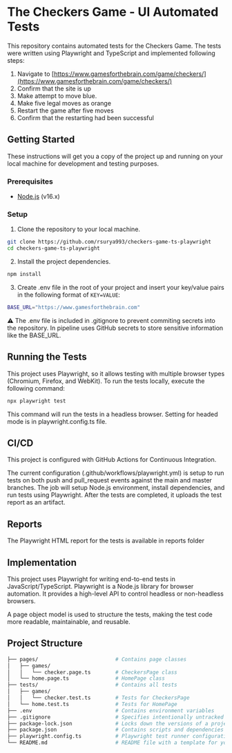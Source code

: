 # The Checkers Game - UI Automated Tests

This repository contains automated tests for the Checkers Game. The tests were written using Playwright and TypeScript and implemented following steps:

1. Navigate to [https://www.gamesforthebrain.com/game/checkers/](https://www.gamesforthebrain.com/game/checkers/)
2. Confirm that the site is up
3. Make attempt to move blue.
4. Make five legal moves as orange
5. Restart the game after five moves
6. Confirm that the restarting had been successful

## Getting Started

These instructions will get you a copy of the project up and running on your local machine for development and testing purposes.

### Prerequisites

- [Node.js](https://nodejs.org/en/download/) (v16.x)

### Setup

1. Clone the repository to your local machine.

```bash
git clone https://github.com/rsurya993/checkers-game-ts-playwright
cd checkers-game-ts-playwright
```

2. Install the project dependencies.

```bash
npm install
```

3. Create .env file in the root of your project and insert your key/value pairs in the following format of `KEY=VALUE`:

```bash
BASE_URL="https://www.gamesforthebrain.com"
```

⚠️ The .env file is included in .gitignore to prevent commiting secrets into the repository.
In pipeline uses GitHub secrets to store sensitive information like the BASE_URL.

## Running the Tests

This project uses Playwright, so it allows testing with multiple browser types (Chromium, Firefox, and WebKit).
To run the tests locally, execute the following command:

```bash
npx playwright test
```

This command will run the tests in a headless browser. Setting for headed mode is in playwright.config.ts file.

## CI/CD

This project is configured with GitHub Actions for Continuous Integration.

The current configuration (.github/workflows/playwright.yml) is setup to run tests on both push and pull_request events against the main and master branches. The job will setup Node.js environment, install dependencies, and run tests using Playwright. After the tests are completed, it uploads the test report as an artifact.

## Reports

The Playwright HTML report for the tests is available in reports folder

## Implementation

This project uses Playwright for writing end-to-end tests in JavaScript/TypeScript. Playwright is a Node.js library for browser automation. It provides a high-level API to control headless or non-headless browsers.

A page object model is used to structure the tests, making the test code more readable, maintainable, and reusable.

## Project Structure

```bash
├── pages/                         # Contains page classes
│   ├── games/
│   │   └── checker.page.ts        # CheckersPage class
│   └── home.page.ts               # HomePage class
├── tests/                         # Contains all tests
│   ├── games/
│   │   └── checker.test.ts        # Tests for CheckersPage
│   └── home.test.ts               # Tests for HomePage
├── .env                           # Contains environment variables
├── .gitignore                     # Specifies intentionally untracked files to ignore
├── package-lock.json              # Locks down the versions of a project's dependencies
├── package.json                   # Contains scripts and dependencies of the project
├── playwright.config.ts           # Playwright test runner configuration file
└── README.md                      # README file with a template for your project
```
